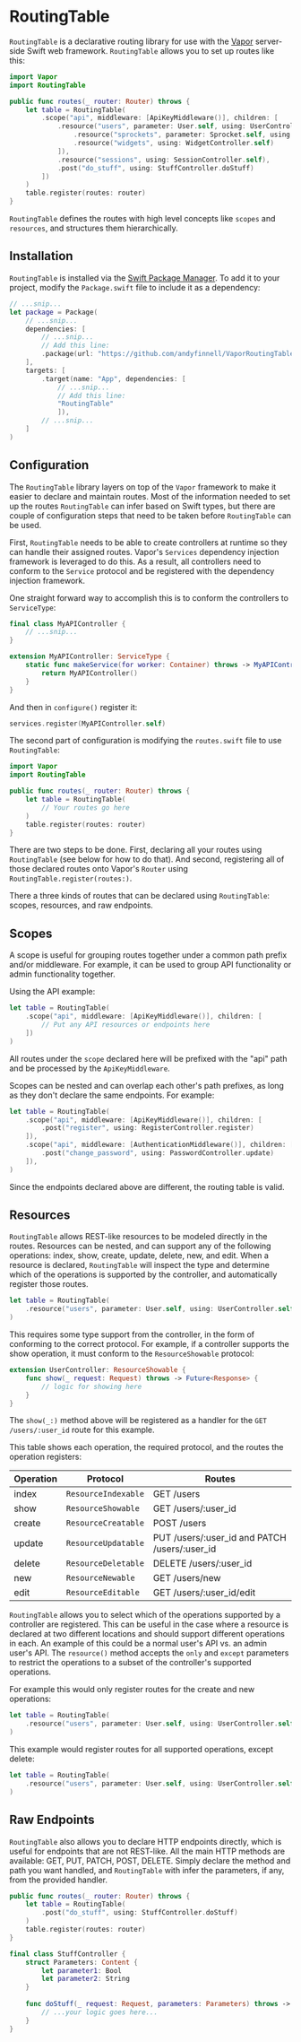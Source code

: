# RoutingTable

`RoutingTable` is a declarative routing library for use with the [Vapor](https://github.com/vapor/vapor) server-side Swift web framework. `RoutingTable` allows you to  set up routes like this:

```Swift
import Vapor
import RoutingTable

public func routes(_ router: Router) throws {
    let table = RoutingTable(
        .scope("api", middleware: [ApiKeyMiddleware()], children: [
            .resource("users", parameter: User.self, using: UserController.self, children: [
                .resource("sprockets", parameter: Sprocket.self, using: SprocketController.self),
                .resource("widgets", using: WidgetController.self)
            ]),
            .resource("sessions", using: SessionController.self),
            .post("do_stuff", using: StuffController.doStuff)
        ])
    )
    table.register(routes: router)
}
```

`RoutingTable` defines the routes with high level concepts like `scopes` and `resources`,  and structures them hierarchically.

## Installation

`RoutingTable` is installed via the [Swift Package Manager](https://github.com/apple/swift-package-manager). To add it to your project, modify the `Package.swift` file to include it as a dependency:

```Swift
// ...snip...
let package = Package(
    // ...snip...
    dependencies: [
        // ...snip...
        // Add this line:
        .package(url: "https://github.com/andyfinnell/VaporRoutingTable.git", from: "0.0.1")
    ],
    targets: [
        .target(name: "App", dependencies: [
            // ...snip...
            // Add this line:
            "RoutingTable"
            ]),
        // ...snip...
    ]
)
```

## Configuration

The `RoutingTable` library layers on top of the `Vapor` framework to make it easier to declare and maintain routes. Most of the information needed to set up the routes `RoutingTable` can infer based on Swift types, but there are couple of configuration steps that need to be taken before `RoutingTable` can be used.

First, `RoutingTable` needs to be able to create controllers at runtime so they can handle their assigned routes. Vapor's `Services` dependency injection framework is leveraged to do this. As a result, all controllers need to conform to the `Service` protocol and be registered with the dependency injection framework.

One straight forward way to accomplish this is to conform the controllers to `ServiceType`:

```Swift
final class MyAPIController {
    // ...snip...
}

extension MyAPIController: ServiceType {
    static func makeService(for worker: Container) throws -> MyAPIController {
        return MyAPIController()
    }
}
```

And then in `configure()` register it:

```Swift
services.register(MyAPIController.self)
```

The second part of configuration is modifying the `routes.swift` file to use `RoutingTable`:

```Swift
import Vapor
import RoutingTable 

public func routes(_ router: Router) throws {
    let table = RoutingTable(
        // Your routes go here
    )
    table.register(routes: router)
}
```

There are two steps to be done. First, declaring all your routes using `RoutingTable` (see below for how to do that). And second, registering all of those declared routes onto Vapor's `Router` using `RoutingTable.register(routes:)`.

There a three kinds of routes that can be declared using `RoutingTable`: scopes, resources, and raw endpoints.
 
## Scopes

A scope is useful for grouping routes together under a common path prefix and/or middleware. For example, it can be used to group API functionality or admin functionality together.

Using the API example:

```Swift
let table = RoutingTable(
    .scope("api", middleware: [ApiKeyMiddleware()], children: [
        // Put any API resources or endpoints here
    ])
)
```

All routes under the `scope` declared here will be prefixed with the "api" path and be processed by the `ApiKeyMiddleware`.

Scopes can be nested and can overlap each other's path prefixes, as long as they don't declare the same endpoints. For example:

```Swift
let table = RoutingTable(
    .scope("api", middleware: [ApiKeyMiddleware()], children: [
        .post("register", using: RegisterController.register)
    ]),
    .scope("api", middleware: [AuthenticationMiddleware()], children: [
        .post("change_password", using: PasswordController.update)
    ]),
)
```

Since the endpoints declared above are different, the routing table is valid. 

## Resources

`RoutingTable` allows REST-like resources to be modeled directly in the routes. Resources can be nested, and can support any of the following operations: index, show, create, update, delete, new, and edit. When a resource is declared, `RoutingTable` will inspect the type and determine which of the operations is supported by the controller, and automatically register those routes. 

```Swift
let table = RoutingTable(
    .resource("users", parameter: User.self, using: UserController.self, children: [])
)
```

This requires some type support from the controller, in the form of conforming to the correct protocol. For example, if a controller supports the show operation, it must conform to the `ResourceShowable` protocol:

```Swift
extension UserController: ResourceShowable {    
    func show(_ request: Request) throws -> Future<Response> {
        // logic for showing here
    }
}
```

The `show(_:)` method above will be registered as a handler for the `GET /users/:user_id` route for this example.

This table shows each operation, the required protocol, and the routes the operation registers:

| Operation | Protocol | Routes |
|---------------|------------|------------|
| index | `ResourceIndexable` | GET /users |
| show | `ResourceShowable` | GET /users/:user_id |
| create | `ResourceCreatable` | POST /users |
| update | `ResourceUpdatable` | PUT /users/:user_id  and PATCH /users/:user_id |
| delete | `ResourceDeletable` | DELETE /users/:user_id |
| new | `ResourceNewable` | GET /users/new |
| edit | `ResourceEditable` | GET /users/:user_id/edit |

`RoutingTable` allows you to select which of the operations supported by a controller are registered. This can be useful in the case where a resource is declared at two different locations  and should support different operations in each. An example of this could be  a normal user's API vs. an admin user's API. The `resource()` method accepts the `only` and `except` parameters to restrict the operations to a subset of the controller's supported operations.

For example this would only register routes for the create and new operations:

```Swift
let table = RoutingTable(
    .resource("users", parameter: User.self, using: UserController.self, only: [.create, .new], children: [])
)
```

This example would register routes for all supported operations, except delete:

```Swift
let table = RoutingTable(
    .resource("users", parameter: User.self, using: UserController.self, except: [.delete], children: [])
)
```

## Raw Endpoints

`RoutingTable` also allows you to declare HTTP endpoints directly, which is useful for endpoints that are not REST-like. All the main HTTP methods are available: GET, PUT, PATCH, POST, DELETE. Simply declare the method and path you want handled, and `RoutingTable` with infer the parameters, if any, from the provided handler.

```Swift
public func routes(_ router: Router) throws {
    let table = RoutingTable(
        .post("do_stuff", using: StuffController.doStuff)
    )
    table.register(routes: router)
}
```

```Swift
final class StuffController {
    struct Parameters: Content {
        let parameter1: Bool
        let parameter2: String
    }
    
    func doStuff(_ request: Request, parameters: Parameters) throws -> Future<MyResponse> {
        // ...your logic goes here...
    }
}
```